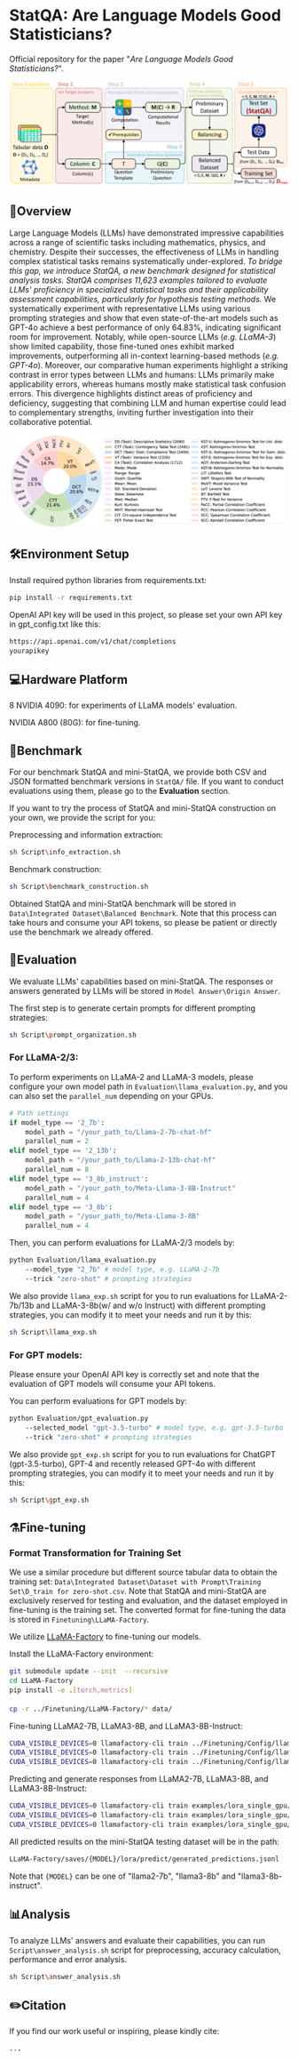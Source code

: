 # StatQA: Are Language Models Good Statisticians?

Official repository for the paper "*Are Language Models Good Statisticians?*".

![pipeline](/Chart/README/pipeline.png)

## 📜Overview

Large Language Models (LLMs) have demonstrated impressive capabilities across a range of scientific tasks including mathematics, physics, and chemistry. Despite their successes, the effectiveness of LLMs in handling complex statistical tasks remains systematically under-explored. *To bridge this gap, we introduce StatQA, a new benchmark designed for statistical analysis tasks.* *StatQA comprises 11,623 examples tailored to evaluate LLMs' proficiency in specialized statistical tasks and their applicability assessment capabilities, particularly for hypothesis testing methods.* We systematically experiment with representative LLMs using various prompting strategies and show that even state-of-the-art models such as GPT-4o achieve a best performance of only 64.83%, indicating significant room for improvement. Notably, while open-source LLMs (*e.g. LLaMA-3*) show limited capability, those fine-tuned ones exhibit marked improvements, outperforming all in-context learning-based methods (*e.g. GPT-4o*). Moreover, our comparative human experiments highlight a striking contrast in error types between LLMs and humans: LLMs primarily make applicability errors, whereas humans mostly make statistical task confusion errors. This divergence highlights distinct areas of proficiency and deficiency, suggesting that combining LLM and human expertise could lead to complementary strengths, inviting further investigation into their collaborative potential.

![pipeline](/Chart/README/distribution.png)

## 🛠️Environment Setup

Install required python libraries from requirements.txt:

```bash
pip install -r requirements.txt
```

OpenAI API key will be used in this project, so please set your own API key in gpt_config.txt like this:

```txt
https://api.openai.com/v1/chat/completions
yourapikey
```

## 💻Hardware Platform

8 NVIDIA 4090: for experiments of LLaMA models' evaluation.

NVIDIA A800 (80G): for fine-tuning.


## 💾Benchmark

For our benchmark StatQA and mini-StatQA, we provide both CSV and JSON formatted benchmark versions in `StatQA/` file. If you want to conduct evaluations using them, please go to the **Evaluation** section.

If you want to try the process of StatQA and mini-StatQA construction on your own, we provide the script for you:

Preprocessing and information extraction:

```bash
sh Script\info_extraction.sh
```

Benchmark construction:

```bash
sh Script\benchmark_construction.sh
```

Obtained StatQA and mini-StatQA benchmark will be stored in `Data\Integrated Dataset\Balanced Benchmark`. Note that this process can take hours and consume your API tokens, so please be patient or directly use the benchmark we already offered.

## 🧪Evaluation

We evaluate LLMs' capabilities based on mini-StatQA. The responses or answers generated by LLMs will be stored in `Model Answer\Origin Answer`.

The first step is to generate certain prompts for different prompting strategies:

```bash
sh Script\prompt_organization.sh
```

### For LLaMA-2/3:

To perform experiments on LLaMA-2 and LLaMA-3 models, please configure your own model path in `Evaluation\llama_evaluation.py`, and you can also set the `parallel_num` depending on your GPUs.

```python
# Path settings
if model_type == '2_7b':
    model_path = "/your_path_to/Llama-2-7b-chat-hf"
    parallel_num = 2
elif model_type == '2_13b':
    model_path = "/your_path_to/Llama-2-13b-chat-hf"
    parallel_num = 8
elif model_type == '3_8b_instruct':
    model_path = "/your_path_to/Meta-Llama-3-8B-Instruct"
    parallel_num = 4
elif model_type == '3_8b':
    model_path = "/your_path_to/Meta-Llama-3-8B"
    parallel_num = 4
```

Then, you can perform evaluations for LLaMA-2/3 models by:

```bash
python Evaluation/llama_evaluation.py 
	--model_type "2_7b" # model type, e.g. LLaMA-2-7b
	--trick "zero-shot" # prompting strategies
```

We also provide `llama_exp.sh` script for you to run evaluations for LLaMA-2-7b/13b and LLaMA-3-8b(w/ and w/o Instruct) with different prompting strategies, you can modify it to meet your needs and run it by this:

```bash
sh Script\llama_exp.sh
```

### For GPT models:

Please ensure your OpenAI API key is correctly set and note that the evaluation of GPT models will consume your API tokens.

You can perform evaluations for GPT models by:

```bash
python Evaluation/gpt_evaluation.py 
	--selected_model "gpt-3.5-turbo" # model type, e.g. gpt-3.5-turbo
	--trick "zero-shot" # prompting strategies
```

We also provide `gpt_exp.sh` script for you to run evaluations for ChatGPT (gpt-3.5-turbo), GPT-4 and recently released GPT-4o with different prompting strategies, you can modify it to meet your needs and run it by this:

```bash
sh Script\gpt_exp.sh
```

## ⚗️Fine-tuning
### Format Transformation for Training Set

We use a similar procedure but different source tabular data to obtain the training set: `Data\Integrated Dataset\Dataset with Prompt\Training Set\D_train for zero-shot.csv`. Note that StatQA and mini-StatQA are exclusively reserved for testing and evaluation, and the dataset employed in fine-tuning is the training set. The converted format for fine-tuning the data is stored in `Finetuning\LLaMA-Factory`.

We utilize [LLaMA-Factory](https://github.com/hiyouga/LLaMA-Factory) to fine-tuning our models.

Install the LLaMA-Factory environment:
```bash
git submodule update --init  --recursive
cd LLaMA-Factory
pip install -e .[torch,metrics]

cp -r ../Finetuning/LLaMA-Factory/* data/
```

Fine-tuning LLaMA2-7B, LLaMA3-8B, and LLaMA3-8B-Instruct:
```bash
CUDA_VISIBLE_DEVICES=0 llamafactory-cli train ../Finetuning/Config/llama2_7b_lora_sft.yaml
CUDA_VISIBLE_DEVICES=0 llamafactory-cli train ../Finetuning/Config/llama3_8b_lora_sft.yaml
CUDA_VISIBLE_DEVICES=0 llamafactory-cli train ../Finetuning/Config/llama3_8b_instruct_lora_sft.yaml
```

Predicting and generate responses from LLaMA2-7B, LLaMA3-8B, and LLaMA3-8B-Instruct:
```bash
CUDA_VISIBLE_DEVICES=0 llamafactory-cli train examples/lora_single_gpu/llama2_7b_lora_sft_inference.yaml
CUDA_VISIBLE_DEVICES=0 llamafactory-cli train examples/lora_single_gpu/llama3_8b_lora_sft_inference.yaml
CUDA_VISIBLE_DEVICES=0 llamafactory-cli train examples/lora_single_gpu/llama3_8b_instruct_lora_sft_inference.yaml
```

All predicted results on the mini-StatQA testing dataset will be in the path:
```bash
LLaMA-Factory/saves/{MODEL}/lora/predict/generated_predictions.jsonl
```
Note that `{MODEL}` can be one of "llama2-7b", "llama3-8b" and "llama3-8b-instruct".


## 📊Analysis

To analyze LLMs' answers and evaluate their capabilities, you can run `Script\answer_analysis.sh` script for preprocessing, accuracy calculation, performance and error analysis.

```bash
sh Script\answer_analysis.sh
```

## ✏️Citation

If you find our work useful or inspiring, please kindly cite:

```latex
...
```

